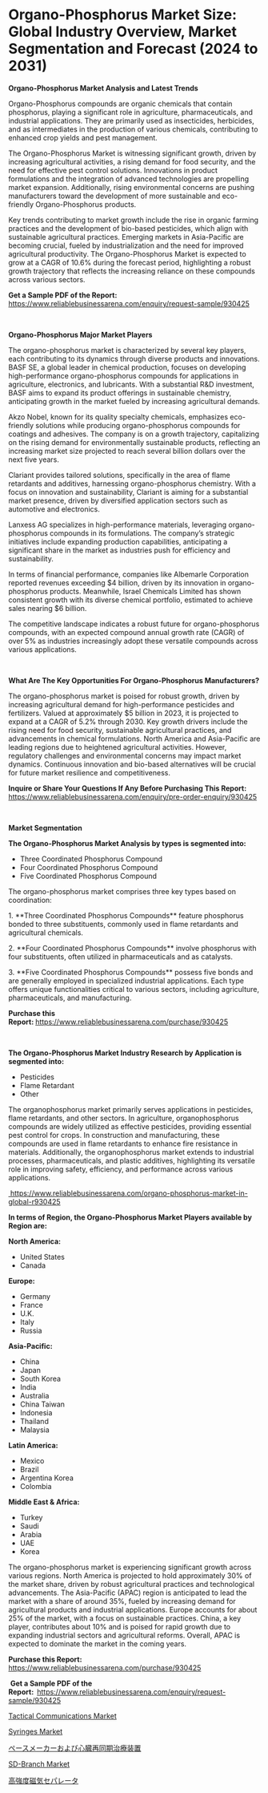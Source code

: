 <p><h1>Organo-Phosphorus Market Size: Global Industry Overview, Market Segmentation and Forecast (2024 to 2031)</h1></p><p><strong>Organo-Phosphorus Market Analysis and Latest Trends</strong></p>
<p><p>Organo-Phosphorus compounds are organic chemicals that contain phosphorus, playing a significant role in agriculture, pharmaceuticals, and industrial applications. They are primarily used as insecticides, herbicides, and as intermediates in the production of various chemicals, contributing to enhanced crop yields and pest management.</p><p>The Organo-Phosphorus Market is witnessing significant growth, driven by increasing agricultural activities, a rising demand for food security, and the need for effective pest control solutions. Innovations in product formulations and the integration of advanced technologies are propelling market expansion. Additionally, rising environmental concerns are pushing manufacturers toward the development of more sustainable and eco-friendly Organo-Phosphorus products.</p><p>Key trends contributing to market growth include the rise in organic farming practices and the development of bio-based pesticides, which align with sustainable agricultural practices. Emerging markets in Asia-Pacific are becoming crucial, fueled by industrialization and the need for improved agricultural productivity. The Organo-Phosphorus Market is expected to grow at a CAGR of 10.6% during the forecast period, highlighting a robust growth trajectory that reflects the increasing reliance on these compounds across various sectors.</p></p>
<p><strong>Get a Sample PDF of the Report:&nbsp;</strong> <a href="https://www.reliablebusinessarena.com/enquiry/request-sample/930425">https://www.reliablebusinessarena.com/enquiry/request-sample/930425</a></p>
<p>&nbsp;</p>
<p><strong>Organo-Phosphorus Major Market Players</strong></p>
<p><p>The organo-phosphorus market is characterized by several key players, each contributing to its dynamics through diverse products and innovations. BASF SE, a global leader in chemical production, focuses on developing high-performance organo-phosphorus compounds for applications in agriculture, electronics, and lubricants. With a substantial R&D investment, BASF aims to expand its product offerings in sustainable chemistry, anticipating growth in the market fueled by increasing agricultural demands.</p><p>Akzo Nobel, known for its quality specialty chemicals, emphasizes eco-friendly solutions while producing organo-phosphorus compounds for coatings and adhesives. The company is on a growth trajectory, capitalizing on the rising demand for environmentally sustainable products, reflecting an increasing market size projected to reach several billion dollars over the next five years.</p><p>Clariant provides tailored solutions, specifically in the area of flame retardants and additives, harnessing organo-phosphorus chemistry. With a focus on innovation and sustainability, Clariant is aiming for a substantial market presence, driven by diversified application sectors such as automotive and electronics.</p><p>Lanxess AG specializes in high-performance materials, leveraging organo-phosphorus compounds in its formulations. The company’s strategic initiatives include expanding production capabilities, anticipating a significant share in the market as industries push for efficiency and sustainability.</p><p>In terms of financial performance, companies like Albemarle Corporation reported revenues exceeding $4 billion, driven by its innovation in organo-phosphorus products. Meanwhile, Israel Chemicals Limited has shown consistent growth with its diverse chemical portfolio, estimated to achieve sales nearing $6 billion.</p><p>The competitive landscape indicates a robust future for organo-phosphorus compounds, with an expected compound annual growth rate (CAGR) of over 5% as industries increasingly adopt these versatile compounds across various applications.</p></p>
<p>&nbsp;</p>
<p><strong>What Are The Key Opportunities For Organo-Phosphorus Manufacturers?</strong></p>
<p><p>The organo-phosphorus market is poised for robust growth, driven by increasing agricultural demand for high-performance pesticides and fertilizers. Valued at approximately $5 billion in 2023, it is projected to expand at a CAGR of 5.2% through 2030. Key growth drivers include the rising need for food security, sustainable agricultural practices, and advancements in chemical formulations. North America and Asia-Pacific are leading regions due to heightened agricultural activities. However, regulatory challenges and environmental concerns may impact market dynamics. Continuous innovation and bio-based alternatives will be crucial for future market resilience and competitiveness.</p></p>
<p><strong>Inquire or Share Your Questions If Any Before Purchasing This Report:</strong> <a href="https://www.reliablebusinessarena.com/enquiry/pre-order-enquiry/930425">https://www.reliablebusinessarena.com/enquiry/pre-order-enquiry/930425</a></p>
<p>&nbsp;</p>
<p><strong>Market Segmentation</strong></p>
<p><strong>The Organo-Phosphorus Market Analysis by types is segmented into:</strong></p>
<p><ul><li>Three Coordinated Phosphorus Compound</li><li>Four Coordinated Phosphorus Compound</li><li>Five Coordinated Phosphorus Compound</li></ul></p>
<p><p>The organo-phosphorus market comprises three key types based on coordination: </p><p>1. **Three Coordinated Phosphorus Compounds** feature phosphorus bonded to three substituents, commonly used in flame retardants and agricultural chemicals. </p><p>2. **Four Coordinated Phosphorus Compounds** involve phosphorus with four substituents, often utilized in pharmaceuticals and as catalysts. </p><p>3. **Five Coordinated Phosphorus Compounds** possess five bonds and are generally employed in specialized industrial applications. Each type offers unique functionalities critical to various sectors, including agriculture, pharmaceuticals, and manufacturing.</p></p>
<p><strong>Purchase this Report:&nbsp;</strong><a href="https://www.reliablebusinessarena.com/purchase/930425">https://www.reliablebusinessarena.com/purchase/930425</a></p>
<p>&nbsp;</p>
<p><strong>The Organo-Phosphorus Market Industry Research by Application is segmented into:</strong></p>
<p><ul><li>Pesticides</li><li>Flame Retardant</li><li>Other</li></ul></p>
<p><p>The organophosphorus market primarily serves applications in pesticides, flame retardants, and other sectors. In agriculture, organophosphorus compounds are widely utilized as effective pesticides, providing essential pest control for crops. In construction and manufacturing, these compounds are used in flame retardants to enhance fire resistance in materials. Additionally, the organophosphorus market extends to industrial processes, pharmaceuticals, and plastic additives, highlighting its versatile role in improving safety, efficiency, and performance across various applications.</p></p>
<p><a href="https://www.reliablebusinessarena.com/organo-phosphorus-market-in-global-r930425">&nbsp;https://www.reliablebusinessarena.com/organo-phosphorus-market-in-global-r930425</a></p>
<p><strong>In terms of Region, the Organo-Phosphorus Market Players available by Region are:</strong></p>
<p>
    <p> <strong> North America: </strong>
        <ul>
            <li>United States</li>
            <li>Canada</li>
        </ul>
        </p> 
    <p> <strong> Europe: </strong>
        <ul>
            <li>Germany</li>
            <li>France</li>
            <li>U.K.</li>
            <li>Italy</li>
            <li>Russia</li>
        </ul>
        </p> 
    <p> <strong> Asia-Pacific: </strong>
        <ul>
            <li>China</li>
            <li>Japan</li>
            <li>South Korea</li>
            <li>India</li>
            <li>Australia</li>
            <li>China Taiwan</li>
            <li>Indonesia</li>
            <li>Thailand</li>
            <li>Malaysia</li>
        </ul>
        </p> 
    <p> <strong> Latin America: </strong>
        <ul>
            <li>Mexico</li>
            <li>Brazil</li>
            <li>Argentina Korea</li>
            <li>Colombia</li>
        </ul>
        </p> 
    <p> <strong> Middle East & Africa: </strong>
        <ul>
            <li>Turkey</li>
            <li>Saudi</li>
            <li>Arabia</li>
            <li>UAE</li>
            <li>Korea</li>
        </ul>
    </p>
    </p>
<p><p>The organo-phosphorus market is experiencing significant growth across various regions. North America is projected to hold approximately 30% of the market share, driven by robust agricultural practices and technological advancements. The Asia-Pacific (APAC) region is anticipated to lead the market with a share of around 35%, fueled by increasing demand for agricultural products and industrial applications. Europe accounts for about 25% of the market, with a focus on sustainable practices. China, a key player, contributes about 10% and is poised for rapid growth due to expanding industrial sectors and agricultural reforms. Overall, APAC is expected to dominate the market in the coming years.</p></p>
<p><strong>Purchase this Report: </strong><a href="https://www.reliablebusinessarena.com/purchase/930425">https://www.reliablebusinessarena.com/purchase/930425</a></p>
<p>&nbsp;<strong>Get a Sample PDF of the Report:&nbsp;&nbsp;</strong><a href="https://www.reliablebusinessarena.com/enquiry/request-sample/930425">https://www.reliablebusinessarena.com/enquiry/request-sample/930425</a></p>
<p><strong></strong></p>
<p><p><a href="https://www.linkedin.com/pulse/tactical-communications-industry-forecast-market-shifts-strategic-oewgc?trackingId=H7Lm9iHEQkufM4GiGGYUmQ%3D%3D">Tactical Communications Market</a></p><p><a href="https://www.linkedin.com/pulse/syringes-market-outlook-complete-industry-analysis-2024-2031-t87me?trackingId=mzZngvmdQaW0bm5Fbmmg1Q%3D%3D">Syringes Market</a></p><p><a href="https://medium.com/@cryptoasu_20150/%E3%83%9A%E3%83%BC%E3%82%B9%E3%83%A1%E3%83%BC%E3%82%AB%E3%83%BC%E3%81%8A%E3%82%88%E3%81%B3%E5%BF%83%E8%87%93%E5%86%8D%E5%90%8C%E6%9C%9F%E7%99%82%E6%B3%95%E3%83%87%E3%83%90%E3%82%A4%E3%82%B9%E5%B8%82%E5%A0%B4-2024%E5%B9%B4-2031%E5%B9%B4-%E6%A5%AD%E7%95%8C%E3%81%AE%E6%B4%9E%E5%AF%9F%E3%81%A8%E6%8A%95%E8%B3%87%E6%A9%9F%E4%BC%9A-f398c0a3f2f0">ペースメーカーおよび心臓再同期治療装置</a></p><p><a href="https://issuu.com/reportprime-2/docs/sd-branch-market-size-2030.pptx_2250c4670c2de9">SD-Branch Market</a></p><p><a href="https://medium.com/@cryptoasu_20150/high-intensity-magnetic-separator-market-%E3%81%AF-%E3%82%B3%E3%82%B9%E3%83%88%E7%AE%A1%E7%90%86%E3%81%A8%E5%8A%B9%E7%8E%87%E5%90%91%E4%B8%8A%E3%82%92%E5%84%AA%E5%85%88%E3%81%97%E3%81%BE%E3%81%99-%E3%81%95%E3%82%89%E3%81%AB-%E5%A0%B1%E5%91%8A%E6%9B%B8%E3%81%AF%E5%B8%82%E5%A0%B4%E3%81%AE%E9%9C%80%E8%A6%81%E9%9D%A2%E3%81%A8%E4%BE%9B%E7%B5%A6%E9%9D%A2%E3%81%AE%E4%B8%A1%E6%96%B9%E3%82%92%E3%82%AB%E3%83%90%E3%83%BC%E3%81%97%E3%81%A6%E3%81%84%E3%81%BE%E3%81%99-high-d4d75b96ad73">高強度磁気セパレータ</a></p></p>